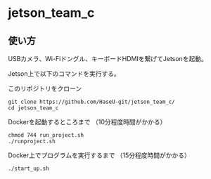 # jetson_team_c

## 使い方

USBカメラ、Wi-Fiドングル、キーボードHDMIを繋げてJetsonを起動。

Jetson上で以下のコマンドを実行する。

このリポジトリをクローン
```
git clone https://github.com/HaseU-git/jetson_team_c/
cd jetson_team_c
```

Dockerを起動するところまで
（10分程度時間がかかる）
```
chmod 744 run_project.sh
./runproject.sh
```

Docker上でプログラムを実行するまで
（15分程度時間がかかる）
```
./start_up.sh
```
